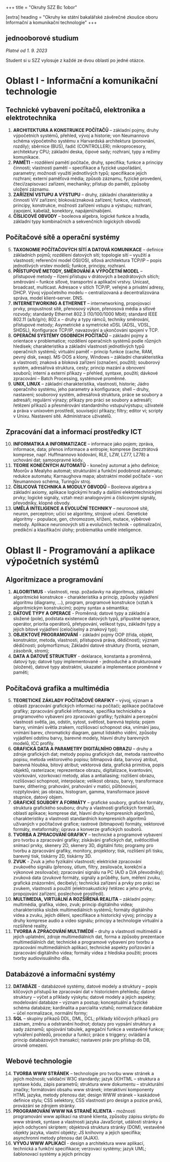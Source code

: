 +++
title = "Okruhy SZZ Bc 1obor" 

[extra]
heading = "Okruhy ke státní bakalářské závěrečné zkoušce oboru Informační a komunikační technologie"
+++

## jednooborové studium

*Platné od 1. 9. 2023*

Student si u SZZ vylosuje z každé ze dvou oblastí po jedné otázce.

# Oblast I - Informační a komunikační technologie

## Technické vybavení počítačů, elektronika a elektrotechnika
1. **ARCHITEKTURA A KONSTRUKCE POČÍTAČŮ** – základní pojmy, druhy výpočetních systémů, přehled, vývoj a historie; von Neumannovo schéma výpočetního systému x Harvardská architektura (porovnání, rozdíly); sběrnice (BUS), řadič (CONTROLLER); mikroprocesory, architektury CPU; základní deska, čipové sady; rozhraní, typy a režimy komunikace.
2. **PAMĚTI** – rozdělení pamětí počítače, druhy, specifika; funkce a principy činnosti; vlastnosti pamětí – specifikace a fyzické uspořádání, parametry; možnosti využití jednotlivých typů; specifikace jejich rozhraní; externí paměťová média; způsob záznamu, fyzické provedení, čtecí/zapisovací zařízení, mechaniky; přístup do paměti, způsoby uložení záznamu.
3. **ZAŘÍZENÍ VSTUPU A VÝSTUPU** – druhy, základní charakteristiky a činnosti V/V zařízení; bloková/znaková zařízení; funkce, vlastnosti, principy, konstrukce, možnosti zařízení vstupu a výstupu; rozhraní, zapojení, kabeláž, konektory, napájení/nabíjení.
4. **ČÍSLICOVÉ OBVODY** – booleova algebra, logické funkce a hradla, základní typy kombinačních a sekvenčních logických obvodů

## Počítačové sítě a operační systémy
5. **TAXONOMIE POČÍTAČOVÝCH SÍTÍ A DATOVÁ KOMUNIKACE** – definice základních pojmů; rozdělení datových sítí; topologie sítí – využití a vlastnosti; referenční model OSI/OSI, síťová architektura TCP/IP – popis jednotlivých vrstev modelů; funkce, principy, rozhraní.
6. **PŘÍSTUPOVÉ METODY, SMĚROVÁNÍ A VÝPOČETNÍ MODEL** – přístupové metody – řízení přístupu v drátových a bezdrátových sítích; směrování – funkce síťové, transportní a aplikační vrstvy. Unicast, broadcast, multicast. Adresace v sítích TCP/IP, veřejné a privátní adresy, DHCP. Vývoj výpočetního modelu – centralizovaná a decentralizována správa, model klient–server. DNS.
7. **INTERNETWORKING A ETHERNET** – internetworking, propojovací prvky, propustnost sítě, přenosový výkon, přenosová média a síťové rozvody; standardy Ethernet 802.3 (10/100/1000 Mbit); standard IEEE 802.11 (a/b/g/n); 802.x – druhy a typy rámců, techniky směrování, přístupové metody; Asymetrické a symetrické xDSL (ADSL, VDSL, SHDSL). Konfigurace TCP/IP, navazování a ukončování spojení v TCP. 
8. **OPERAČNÍ SYSTÉMY OSOBNÍCH POČÍTAČŮ** – základní pojmy a orientace v problematice; rozdělení operačních systémů podle různých hledisek; charakteristika a základní vlastnosti jednotlivých typů operačních systémů; virtuální paměť – princip funkce (cache, RAM, pevný disk, swap). MS-DOS a klony, Windows – základní charakteristika a vlastnosti; znaková a bloková zařízení (označení, použití); souborový systém, adresářová struktura, cesty; princip mazání a obnovení souborů; interní a externí příkazy – přehled, syntaxe, použití; dávkové zpracování – Batch Processing, systémové proměnné.
9. **UNIX, LINUX** – základní charakteristika, vlastnosti, historie; Jádro operačního systému, jeho parametry a konfigurace; shell – druhy, nastavení; souborový systém, adresářová struktura, práce se soubory a adresáři; regulární výrazy; příkazy pro práci se soubory a adresáři; řetězení příkazů a přesměrování standardního vstupu/výstupu; uživatelé a práva v unixovém prostředí, související příkazy; filtry; editor vi; scripty v Unixu. Nastavení sítě. Administrace uživatelů.
## Zpracování dat a informací prostředky ICT
10. **INFORMATIKA A INFORMATIZACE** – informace jako pojem; zpráva, informace, data; přenos informace a entropie; komprese (bezztrátová komprese, např. Huffmannovo kódování, RLE, LZW, LZ77, LZ78) a uchování dat; samoopravné kódy.
12. **TEORIE KONEČNÝCH AUTOMATŮ** - konečný automat a jeho definice; Moorův a Mealyho automat; strukturální a funkční podobnost automatu; redukce automatu; Karnaughova mapa; abstraktní model počítače - von Neumannovo schéma, Turingův stroj.
13. **ČÍSLICOVÁ TECHNIKA A MODULY OBVODŮ** – Booleova algebra a základní axiomy, aplikace logickými hradly a dalšími elektrotechnickými prvky; logické signály, vztah mezi analogovými a číslicovými signály, převodníky, klopné obvody.
14. **UMĚLÁ INTELIGENCE A EVOLUČNÍ TECHNIKY** – neuronové sítě, neuron, perceptron; učící se algoritmy, strojové učení. Genetické algoritmy - populace, gen, chromozom, křížení, mutace, výběrové metody. Aplikace neuronových sítí a evolučních technik - optimalizační, predikční a klasifikační úlohy; problematika umělé inteligence.

# Oblast II - Programování a aplikace výpočetních systémů

## Algoritmizace a programování
1. **ALGORITMUS** - vlastnosti, resp. požadavky na algoritmus, základní algoritmické konstrukce - charakteristika a princip, způsoby vyjádření algoritmu (diagramy, …), program, programové konstrukce (vztah k algoritmickým konstrukcím); pojmy syntax a sémantika;
2. **DATOVÉ TYPY A OPERACE** - Proměnná; datové typy a základní a složené (pole), podstata existenxce datových typů, přípustné operace, operátor, priorita operátorů, přetypování, velikost typu, základní typy a jejich bitové vyjádření (celočíselný a znakový typ);
3. **OBJEKTOVÉ PROGRAMOVÁNÍ** - základní pojmy OOP (třída, objekt, konstruktor, metoda, vlastnosti, přístupová práva, dědičnost); význam dědičnosti; polymorfizmus; Základní datové struktury (fronta, seznam, zásobník, strom);
4. **DATA A DATOVÉ STRUKTURY** - deklarace, konstanta a proměnná, datový typ; datové typy implementované - jednoduché a strukturované (složené), datové typy abstraktní, ukazatel a implementace proměnné v paměti;

## Počítačová grafika a multimédia
5. **TEORETICKÉ ZÁKLADY POČÍTAČOVÉ GRAFIKY** – vývoj, význam a oblasti zpracování grafických informací na počítači; aplikace počítačové grafiky; zpracování grafické informace, specifika technického a programového vybavení pro zpracování grafiky; fyzikální a percepční vlastnosti světla, jas, odstín, sytost, světlost, barevná teplota; pojem barvy, vnímání světla zrakem, rozlišovací schopnost oka, vnímání jasu, vnímání barev, chromatický diagram, gamut lidského vidění, způsoby vyjádření odstínu barvy, barevné modely, hlavní druhy barevných modelů, ICC profily.
6. **GRAFICKÁ DATA A PARAMETRY DIGITÁLNÍHO OBRAZU** – druhy a zdroje grafických dat; metody popisu grafických dat, metoda rastrového popisu, metoda vektorového popisu; bitmapová data, barvový atribut, barevná hloubka, bitový atribut; vektorová data, grafická primitiva, popis objektů, rasterizace; reprezentace obrazu, digitalizace, kvantování, vzorkování, vzorkovací metody, alias a antialiasing; rozlišení obrazu, rozlišovací schopnost, interpolace; velikost obrazu, barvy, transformace barev, dithering; prahování, prahování v matici, půltónování, rozptylování;  jas obrazu, histogram, gamma, transformace jasové stupnice, datový objem.
7. **GRAFICKÉ SOUBORY A FORMÁTY** –  grafické soubory, grafické formáty, struktura grafického souboru; druhy a vlastnosti grafických formátů, oblasti aplikace; komprese dat, hlavní druhy kompresních algoritmů, charakteristiky a vlastnosti standardních kompresních algoritmů užívaných v počítačové grafice; rastrové (bitmapové) formáty, vektorové formáty, metaformáty; úprava a konverze grafických souborů.
8. **TVORBA A ZPRACOVÁNÍ GRAFIKY** –  technické a programové vybavení pro tvorbu a zpracování grafiky; získávání grafických dat, světlocitlivé snímací prvky, skenery 2D, skenery 3D, digitální foto; programy pro tvorbu a zpracování grafiky, monitory, projektory; tisk, rozlišení při tisku, barevný tisk, tiskárny 2D, tiskárny 3D.
9. **ZVUK** - Zvuk a jeho fyzikální vlastnosti; elektrické zpracování zvukového signálu (přenosy, útlum, filtry, zesilovače, korekční a výkonové zesilovače); zpracování signálu na PC (A/D a D/A převodníky); zvuková data (zvukové formáty, signály a průběhy, šum, měření zvuku, grafická znázornění, decibely); technická zařízení a prvky pro práci se zvukem, vlastnosti a použití (elektroakustický řetězec a jeho prvky, propojování zařízení, poslechové prostředí).
10. **MULTIMEDIA, VIRTUÁLNÍ A ROZŠÍŘENÁ REALITA** – základní pojmy: multimédia, grafika, video, zvuk; princip digitálního videa; charakteristika složek multimediálních systémů; formáty digitálního videa a zvuku, jejich dělení, specifikace a historický vývoj; principy a druhy komprese audio a video signálu; principy a technologie virtuální a rozšířené reality,
11. **TVORBA A ZPRACOVÁNÍ MULTIMÉDIÍ** – druhy a vlastnosti multimédií a jejich uplatnění, zdroje multimediálních dat, forma a způsoby prezentace multimediálních dat; technické a programové vybavení pro tvorbu a zpracování multimediálních aplikací, technické aspekty pořizování a zpracování digitálního videa; formáty videa z hlediska použití; proces tvorby audiovisuálního díla.

## Databázové a informační systémy
12. **DATABÁZE** - databázové systémy, datové modely a struktury – popis klíčových přístupů ke zpracování dat v historickém přehledu; datové struktury – výčet a příklady výskytu; datové modely a jejich aspekty; modelování databáze – význam a postup; konceptuální a fyzické schéma databáze; kardinalita a parcialita vztahů; normalizace databáze – účel normalizace, normální formy;
13. **SQL** – skupiny příkazů DDL, DML, DCL; příklady klíčových příkazů pro záznam, změnu a odstranění hodnot; dotazy pro vypsání struktury a sady záznamů; spojování tabulek, agregační funkce a vestavěné funkce; vytváření pohledů, procedur a funkcí; práce s triggery; ovládání a princip databázových transakcí; nastavení práv pro přístup do DB, úrovně omezení.

## Webové technologie
14. **TVORBA WWW STRÁNEK** – technologie pro tvorbu www stránek a jejich možnosti; validační W3C standardy; jazyk (X)HTML – struktura a syntaxe kódu, zápis parametrů; struktura www dokumentu – strukturální značky; formátování obsahu www stránek; interaktivní komponenty HTML jazyka, metody přenosu dat; design WWW stránek – kaskádové definice stylu; CSS selektory, CSS vlastnosti pro design a pozice prvků, provázání se zdrojem stránky.
15. **PROGRAMOVÁNÍ WWW NA STRANĚ KLIENTA** - možnosti programování www aplikací na straně klienta, způsoby zápisu skriptu do www stránek, syntaxe a vlastnosti jazyka JavaScript, události stránky a jejich odchycení skriptem; objektová struktura stránky (DOM), vestavěné objekty jazyka, vlastní objekty; JS knihovny a jejich specifika; asynchronní metody přenosu dat (AJAX).
16. **VÝVOJ WWW APLIKACÍ** - design a architektura www aplikací, technická a funkční specifikace; verzovací systémy; jazyk UML; šablonovací systémy a jejich principy
